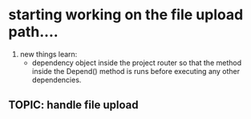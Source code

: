 # starting working on the file upload path....
1. new things learn:
   - dependency object inside the project router so that the method inside the Depend() method is runs before executing any other dependencies.



## TOPIC: handle file upload 
